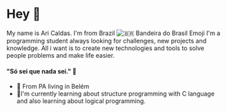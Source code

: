 # Hey 👋
My name is Ari Caldas. I'm from Brazil ![🇧🇷 Bandeira do Brasil Emoji](https://cdn-0.emojis.wiki/emoji-pics-lf/facebook/brazil-facebook.png)    I'm a programming student always looking for challenges, new projects and knowledge.
All i want is to create new technologies and tools to solve people problems and make life easier.
#### "Só sei que nada sei." 🧠
- 📍 From PA living in Belém
- 🌱I'm currently learning about structure programming with C language and also learning about logical programming.
